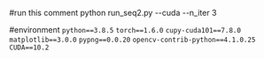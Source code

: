 #run this comment
python run_seq2.py --cuda --n_iter 3

#environment 
`python==3.8.5`
`torch==1.6.0`
`cupy-cuda101==7.8.0`
`matplotlib==3.0.0`
`pypng==0.0.20`
`opencv-contrib-python==4.1.0.25`
`CUDA==10.2`
